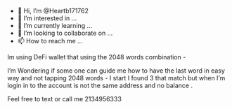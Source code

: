 - 👋 Hi, I’m @Heartb171762
- 👀 I’m interested in ...
- 🌱 I’m currently learning ...
- 💞️ I’m looking to collaborate on ...
- 📫 How to reach me ...

<!---
Heartb171762/Heartb171762 is a ✨ special ✨ repository because its `README.md` (this file) appears on your GitHub profile.
You can click the Preview link to take a look at your changes.
--->
Im using DeFi wallet that using the 2048 words combination - 

I’m
Wondering if some one can guide me how to have the last word in easy way and not tapping 2048 words - I start I found 3 that match but when I’m login in to the account is not the same address and no balance . 

Feel free to text or call me 2134956333

